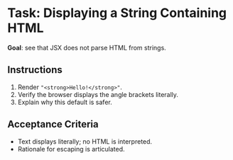 # Task: Displaying a String Containing HTML


**Goal**: see that JSX does not parse HTML from strings.


## Instructions
1. Render `"<strong>Hello!</strong>"`.
2. Verify the browser displays the angle brackets literally.
3. Explain why this default is safer.


## Acceptance Criteria
- Text displays literally; no HTML is interpreted.
- Rationale for escaping is articulated.